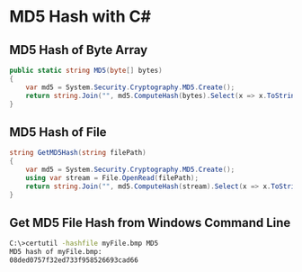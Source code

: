 # MD5 Hash with C#

## MD5 Hash of Byte Array
```cs
public static string MD5(byte[] bytes)
{
    var md5 = System.Security.Cryptography.MD5.Create();
    return string.Join("", md5.ComputeHash(bytes).Select(x => x.ToString("x2")).ToArray());
}
```

## MD5 Hash of File

```cs
string GetMD5Hash(string filePath)
{
    var md5 = System.Security.Cryptography.MD5.Create();
    using var stream = File.OpenRead(filePath);
    return string.Join("", md5.ComputeHash(stream).Select(x => x.ToString("x2")));
}
```

## Get MD5 File Hash from Windows Command Line

```bash
C:\>certutil -hashfile myFile.bmp MD5
MD5 hash of myFile.bmp:
08ded0757f32ed733f958526693cad66
```
